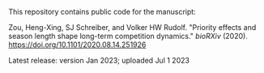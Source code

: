 This repository contains public code for the manuscript:

Zou, Heng-Xing, SJ Schreiber, and Volker HW Rudolf. "Priority effects and season length shape long-term competition dynamics." *bioRXiv* (2020). https://doi.org/10.1101/2020.08.14.251926

Latest release: version Jan 2023; uploaded Jul 1 2023
